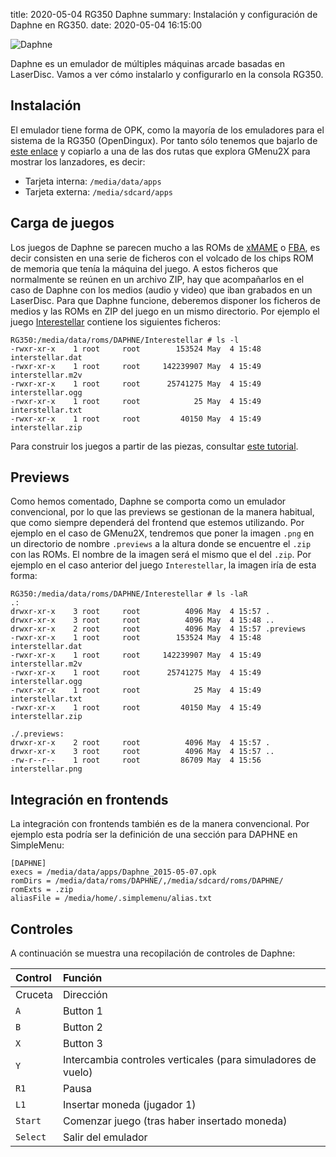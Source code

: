title: 2020-05-04 RG350 Daphne
summary: Instalación y configuración de Daphne en RG350.
date: 2020-05-04 16:15:00

![Daphne](/images/posts/daphne_logo.png)

Daphne es un emulador de múltiples máquinas arcade basadas en LaserDisc. Vamos a ver cómo instalarlo y configurarlo en la consola RG350.

## Instalación

El emulador tiene forma de OPK, como la mayoría de los emuladores para el sistema de la RG350 (OpenDingux). Por tanto sólo tenemos que bajarlo de [este enlace](https://github.com/retrogamehandheld/OpenDingux/raw/master/Emulators/Daphne_2015-05-07.opk) y copiarlo a una de las dos rutas que explora GMenu2X para mostrar los lanzadores, es decir:

* Tarjeta interna: `/media/data/apps`
* Tarjeta externa: `/media/sdcard/apps`

## Carga de juegos

Los juegos de Daphne se parecen mucho a las ROMs de [xMAME](/2020-04-15-rg350_xmame.html) o [FBA](/2020-01-31-rg350_fba.html), es decir consisten en una serie de ficheros con el volcado de los chips ROM de memoria que tenía la máquina del juego. A estos ficheros que normalmente se reúnen en un archivo ZIP, hay que acompañarlos en el caso de Daphne con los medios (audio y video) que iban grabados en un LaserDisc. Para que Daphne funcione, deberemos disponer los ficheros de medios y las ROMs en ZIP del juego en un mismo directorio. Por ejemplo el juego [Interestellar](https://www.youtube.com/watch?v=FB0Wkel_R5Q) contiene los siguientes ficheros:

```
RG350:/media/data/roms/DAPHNE/Interestellar # ls -l
-rwxr-xr-x    1 root     root        153524 May  4 15:48 interstellar.dat
-rwxr-xr-x    1 root     root     142239907 May  4 15:49 interstellar.m2v
-rwxr-xr-x    1 root     root      25741275 May  4 15:49 interstellar.ogg
-rwxr-xr-x    1 root     root            25 May  4 15:49 interstellar.txt
-rwxr-xr-x    1 root     root         40150 May  4 15:49 interstellar.zip
```

Para construir los juegos a partir de las piezas, consultar [este tutorial](https://boards.dingoonity.org/gcw-releases/daphne/).

## Previews

Como hemos comentado, Daphne se comporta como un emulador convencional, por lo que las previews se gestionan de la manera habitual, que como siempre dependerá del frontend que estemos utilizando. Por ejemplo en el caso de GMenu2X, tendremos que poner la imagen `.png` en un directorio de nombre `.previews` a la altura donde se encuentre el `.zip` con las ROMs. El nombre de la imagen será el mismo que el del `.zip`. Por ejemplo en el caso anterior del juego `Interestellar`, la imagen iría de esta forma:

```
RG350:/media/data/roms/DAPHNE/Interestellar # ls -laR
.:
drwxr-xr-x    3 root     root          4096 May  4 15:57 .
drwxr-xr-x    3 root     root          4096 May  4 15:48 ..
drwxr-xr-x    2 root     root          4096 May  4 15:57 .previews
-rwxr-xr-x    1 root     root        153524 May  4 15:48 interstellar.dat
-rwxr-xr-x    1 root     root     142239907 May  4 15:49 interstellar.m2v
-rwxr-xr-x    1 root     root      25741275 May  4 15:49 interstellar.ogg
-rwxr-xr-x    1 root     root            25 May  4 15:49 interstellar.txt
-rwxr-xr-x    1 root     root         40150 May  4 15:49 interstellar.zip

./.previews:
drwxr-xr-x    2 root     root          4096 May  4 15:57 .
drwxr-xr-x    3 root     root          4096 May  4 15:57 ..
-rw-r--r--    1 root     root         86709 May  4 15:56 interstellar.png
```

## Integración en frontends

La integración con frontends también es de la manera convencional. Por ejemplo esta podría ser la definición de una sección para DAPHNE en SimpleMenu:

```
[DAPHNE]
execs = /media/data/apps/Daphne_2015-05-07.opk
romDirs = /media/data/roms/DAPHNE/,/media/sdcard/roms/DAPHNE/
romExts = .zip
aliasFile = /media/home/.simplemenu/alias.txt
```

## Controles

A continuación se muestra una recopilación de controles de Daphne:

|Control|Función|
|:------|:------|
|Cruceta|Dirección|
|`A`|Button 1|
|`B`|Button 2|
|`X`|Button 3|
|`Y`|Intercambia controles verticales (para simuladores de vuelo)|
|`R1`|Pausa|
|`L1`|Insertar moneda (jugador 1)|
|`Start`|Comenzar juego (tras haber insertado moneda)|
|`Select`|Salir del emulador|

